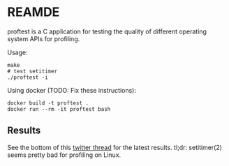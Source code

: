 # REAMDE

proftest is a C application for testing the quality of different operating
system APIs for profiling.

Usage:

```
make
# test setitimer
./proftest -i
```

Using docker (TODO: Fix these instructions):

```
docker build -t proftest .
docker run --rm -it proftest bash
```

## Results

See the bottom of this [twitter thread](https://twitter.com/felixge/status/1397522130904965120) for the latest results. tl;dr: setitimer(2) seems pretty bad for profiling on Linux.
